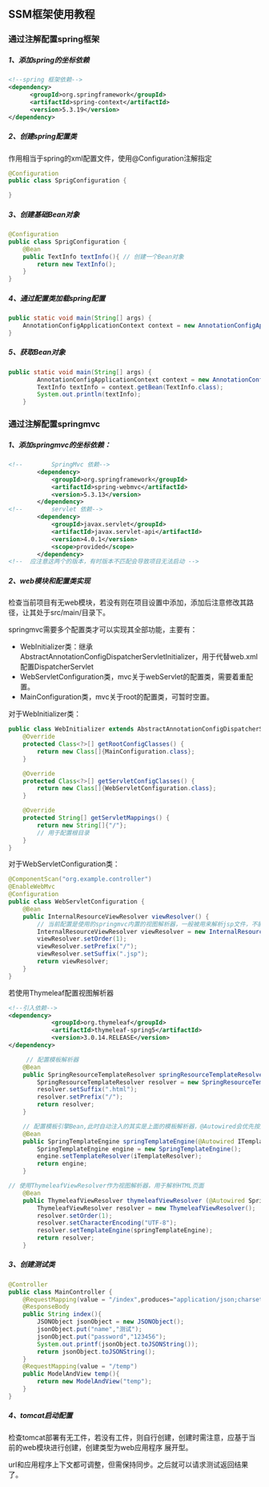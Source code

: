 ## SSM框架使用教程

### 通过注解配置spring框架

##### 1、添加spring的坐标依赖

```xml
<!--spring 框架依赖-->
<dependency>
      <groupId>org.springframework</groupId>
      <artifactId>spring-context</artifactId>
      <version>5.3.19</version>
</dependency>
```

##### 2、创建spring配置类

作用相当于spring的xml配置文件，使用@Configuration注解指定

```java
@Configuration
public class SprigConfiguration {

}
```

##### 3、创建基础Bean对象

```java
@Configuration
public class SprigConfiguration {
    @Bean
    public TextInfo textInfo(){ // 创建一个Bean对象
        return new TextInfo();
    }
}
```

##### 4、通过配置类加载spring配置

```Java
public static void main(String[] args) {
    AnnotationConfigApplicationContext context = new AnnotationConfigApplicationContext(SprigConfiguration.class);
}

```

##### 5、获取Bean对象

```java
public static void main(String[] args) {
        AnnotationConfigApplicationContext context = new AnnotationConfigApplicationContext(SprigConfiguration.class);
        TextInfo textInfo = context.getBean(TextInfo.class);
        System.out.println(textInfo);
    }
```



### 通过注解配置springmvc

##### 1、添加springmvc的坐标依赖：

```xml
<!--        SpringMvc 依赖-->
        <dependency>
            <groupId>org.springframework</groupId>
            <artifactId>spring-webmvc</artifactId>
            <version>5.3.13</version>
        </dependency>
<!--        servlet 依赖-->
        <dependency>
            <groupId>javax.servlet</groupId>
            <artifactId>javax.servlet-api</artifactId>
            <version>4.0.1</version>
            <scope>provided</scope>
        </dependency>
<!--  应注意这两个的版本，有时版本不匹配会导致项目无法启动 -->
```

##### 2、web模块和配置类实现

检查当前项目有无web模块，若没有则在项目设置中添加，添加后注意修改其路径，让其处于src/main/目录下。

springmvc需要多个配置类才可以实现其全部功能，主要有：

- WebInitializer类：继承AbstractAnnotationConfigDispatcherServletInitializer，用于代替web.xml配置DispatcherServlet
- WebServletConfiguration类，mvc关于webServlet的配置类，需要着重配置。
- MainConfiguration类，mvc关于root的配置类，可暂时空置。

对于WebInitializer类：

```java
public class WebInitializer extends AbstractAnnotationConfigDispatcherServletInitializer {
    @Override
    protected Class<?>[] getRootConfigClasses() {
        return new Class[]{MainConfiguration.class};
    }

    @Override
    protected Class<?>[] getServletConfigClasses() {
        return new Class[]{WebServletConfiguration.class};
    }

    @Override
    protected String[] getServletMappings() {
        return new String[]{"/"};
        // 用于配置根目录
    }
}
```

对于WebServletConfiguration类：

```java
@ComponentScan("org.example.controller")
@EnableWebMvc
@Configuration
public class WebServletConfiguration {
    @Bean
    public InternalResourceViewResolver viewResolver() {
        // 当前配置是使用的springmvc内置的视图解析器，一般被用来解析jsp文件，不能解析html文件
        InternalResourceViewResolver viewResolver = new InternalResourceViewResolver();
        viewResolver.setOrder(1);
        viewResolver.setPrefix("/");
        viewResolver.setSuffix(".jsp");
        return viewResolver;
    }
}
```

若使用Thymeleaf配置视图解析器

```xml
<!--引入依赖-->
<dependency>
            <groupId>org.thymeleaf</groupId>
            <artifactId>thymeleaf-spring5</artifactId>
            <version>3.0.14.RELEASE</version>
</dependency>
```

```java
	 // 配置模板解析器    
	@Bean
    public SpringResourceTemplateResolver springResourceTemplateResolver(){
        SpringResourceTemplateResolver resolver = new SpringResourceTemplateResolver();
        resolver.setSuffix(".html");
        resolver.setPrefix("/");
        return resolver;
    }

    // 配置模板引擎Bean,此时自动注入的其实是上面的模板解析器，@Autowired会优先按照类型去寻找，最终找到实现了此接口的类，即SpringResourceTemplateResolver，SpringResourceTemplateResolver是ITemplateResolver接口的实现类
    @Bean
    public SpringTemplateEngine springTemplateEngine(@Autowired ITemplateResolver iTemplateResolver){
        SpringTemplateEngine engine = new SpringTemplateEngine();
        engine.setTemplateResolver(iTemplateResolver);
        return engine;
    }

// 使用ThymeleafViewResolver作为视图解析器，用于解析HTML页面
    @Bean
    public ThymeleafViewResolver thymeleafViewResolver (@Autowired SpringTemplateEngine springTemplateEngine){
        ThymeleafViewResolver resolver = new ThymeleafViewResolver();
        resolver.setOrder(1);
        resolver.setCharacterEncoding("UTF-8");
        resolver.setTemplateEngine(springTemplateEngine);
        return resolver;
    }
```

##### 3、创建测试类

```java
@Controller
public class MainController {
    @RequestMapping(value = "/index",produces="application/json;charset=UTF-8")
    @ResponseBody
    public String index(){
        JSONObject jsonObject = new JSONObject();
        jsonObject.put("name","测试");
        jsonObject.put("password","123456");
        System.out.printf(jsonObject.toJSONString());
        return jsonObject.toJSONString();
    }
    @RequestMapping(value = "/temp")
    public ModelAndView temp(){
        return new ModelAndView("temp");
    }
}
```

##### 4、tomcat启动配置

检查tomcat部署有无工件，若没有工件，则自行创建，创建时需注意，应基于当前的web模块进行创建，创建类型为web应用程序 展开型。

url和应用程序上下文都可调整，但需保持同步。之后就可以请求测试返回结果了。

